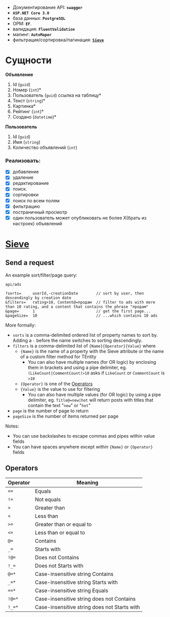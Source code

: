 - Документирование API: **`swagger`**
- **`ASP.NET Core 3.0`**
- база данных: **`PostgreSQL`**
- ОРМ: **`EF`**.
- валидация: **`FluentValidation`**
- мапинг: **`AutoMaper`**
- фильтрация/сортировка/пагинация: [**`Sieve`**](https://github.com/velixor/AdPortal#sieve) 

# Сущности

**Объявление**

1. Id (`guid`)
2. Номер (`int`)*
3. Пользователь (`guid`) ссылка на таблицу*
4. Текст (`string`)*
5. Картинка*
6. Рейтинг (`int`)*
7. Создано (`datetime`)*

**Пользователь**

1. Id (`guid`)
2. Имя (`string`)
3. Количество объявлений (`int`)

### Реализовать:

- [x]  добавление
- [x]  удаление
- [x]  редактирование
- [x]  поиск.
- [x]  сортировки
- [x]  поиск по всем полям
- [x]  фильтрацию
- [x]  постраничный просмотр
- [x]  один пользователь может опубликовать не более X(брать из настроек) объявлений

# [Sieve](https://github.com/Biarity/Sieve)

## Send a request
An example sort/filter/page query:
```curl
api/ads

?sorts=     userId,-creationDate        // sort by user, then descendingly by creation date 
&filters=   rating>10, Content@=продам  // filter to ads with more than 10 rating, and a content that contains the phrase "продам"
&page=      1                           // get the first page...
&pageSize=  10                          // ...which contains 10 ads

```
More formally:
* `sorts` is a comma-delimited ordered list of property names to sort by. Adding a `-` before the name switches to sorting descendingly.
* `filters` is a comma-delimited list of `{Name}{Operator}{Value}` where
    * `{Name}` is the name of a property with the Sieve attribute or the name of a custom filter method for TEntity
        * You can also have multiple names (for OR logic) by enclosing them in brackets and using a pipe delimiter, eg. `(LikeCount|CommentCount)>10` asks if `LikeCount` or `CommentCount` is `>10`
    * `{Operator}` is one of the [Operators](#operators)
    * `{Value}` is the value to use for filtering
        * You can also have multiple values (for OR logic) by using a pipe delimiter, eg. `Title@=new|hot` will return posts with titles that contain the text "`new`" or "`hot`"
* `page` is the number of page to return
* `pageSize` is the number of items returned per page 

Notes:
* You can use backslashes to escape commas and pipes within value fields
* You can have spaces anywhere except *within* `{Name}` or `{Operator}` fields

## Operators
| Operator   | Meaning                  |
|------------|--------------------------|
| `==`       | Equals                   |
| `!=`       | Not equals               |
| `>`        | Greater than             |
| `<`        | Less than                |
| `>=`       | Greater than or equal to |
| `<=`       | Less than or equal to    |
| `@=`       | Contains                 |
| `_=`       | Starts with              |
| `!@=`      | Does not Contains        |
| `!_=`      | Does not Starts with     |
| `@=*`      | Case-insensitive string Contains |
| `_=*`      | Case-insensitive string Starts with |
| `==*`      | Case-insensitive string Equals |
| `!@=*`     | Case-insensitive string does not Contains |
| `!_=*`     | Case-insensitive string does not Starts with |
